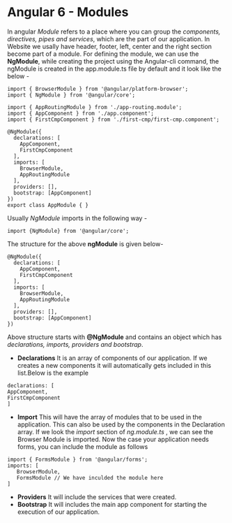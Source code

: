 # Angular 6 - Modules
In angular *Module* refers to a place where you can group the *components, directives, pipes and services*, which are the part of our application.
In Website we usally have header, footer, left, center and the right section become part of a module.
For defining the module, we can use the **NgModule**, while creating the project using the Angular-cli command, the ngModule is created in the app.module.ts file by default and it look like the below -
```
import { BrowserModule } from '@angular/platform-browser';
import { NgModule } from '@angular/core';

import { AppRoutingModule } from './app-routing.module';
import { AppComponent } from './app.component';
import { FirstCmpComponent } from './first-cmp/first-cmp.component';

@NgModule({
  declarations: [
    AppComponent,
    FirstCmpComponent
  ],
  imports: [
    BrowserModule,
    AppRoutingModule
  ],
  providers: [],
  bootstrap: [AppComponent]
})
export class AppModule { }
```
Usually *NgModule* imports in the following way - 
```
import {NgModule} from '@angular/core';
```
The structure for the above **ngModule** is given below-
```
@NgModule({
  declarations: [
    AppComponent,
    FirstCmpComponent
  ],
  imports: [
    BrowserModule,
    AppRoutingModule
  ],
  providers: [],
  bootstrap: [AppComponent]
})
```
Above structure starts with **@NgModule** and contains an object which has *declarations, imports, providers and bootstrap*.
* **Declarations**
It is an array of components of our application. If we creates a new components it will automatically gets included in this list.Below is the example 
```
declarations: [
AppComponent,
FirstCmpComponent
]
```
* **Import**
This will have the array of modules that to be used in the application. This can also be used by the components in the Declaration array. If we look the *import* section of *ng.module.ts* , we can see the Browser Module is imported. Now the case your application needs forms, you can include the module as follows
```
import { FormsModule } from '@angular/forms';
imports: [
   BrowserModule,
   FormsModule // We have inculded the module here
]
```
* **Providers**
It will include the services that were created.
* **Bootstrap**
It will includes the main app component for starting the execution of our application.


